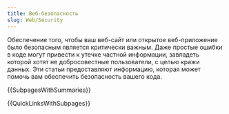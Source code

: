 ```yaml
---
title: Веб-безопасность
slug: Web/Security
---
```


Обеспечение того, чтобы ваш веб-сайт или открытое веб-приложение было безопасным является критически важным. Даже простые ошибки в коде могут привести к утечке частной информации, завладеть которой хотят не добросовестные пользователи, с целью кражи данных. Эти статьи предоставляют информацию, которая может помочь вам обеспечить безопасность вашего кода.

{{SubpagesWithSummaries}}

{{QuickLinksWithSubpages}}
